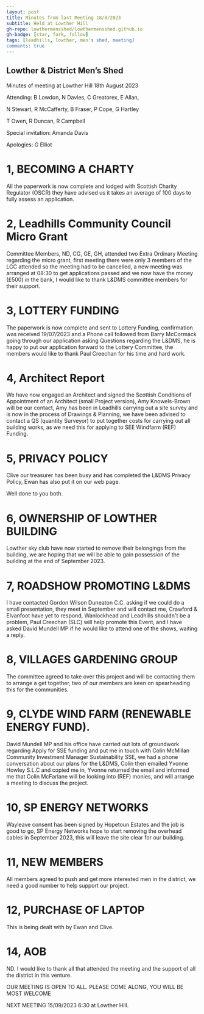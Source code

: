```yaml
---
layout: post
title: Minutes from last Meeting 18/8/2023
subtitle: Held at Lowther Hill
gh-repo: lowthermensshed/lowthermensshed.github.io
gh-badge: [star, fork, follow]
tags: [leadhills, lowther, men's shed, meeting]
comments: true
---
```

## Lowther & District Men’s Shed 

Minutes of meeting at Lowther Hill 18th August 2023 

Attending: B Lowdon, N Davies, C Greatorex, E Allan, 

N Stewart, R McCafferty, B Fraser, P Cope, G Hartley 

T Owen, R Duncan, R Campbell  

Special invitation: Amanda Davis 

Apologies: G Elliot 

# 1, BECOMING A CHARTY 

All the paperwork is now complete and lodged with Scottish Charity Regulator (OSCR) they have advised us it takes an average of 100 days to fully assess an application. 

# 2, Leadhills Community Council Micro Grant 

Committee Members, ND, CG, GE, GH, attended two Extra Ordinary Meeting regarding the micro grant, first meeting there were only 3 members of the LCC attended so the meeting had to be cancelled, a new meeting was arranged at 08:30 to get applications passed and we now have the money (£500) in the bank, I would like to thank L&DMS committee members for their support. 

# 3, LOTTERY FUNDING 

The paperwork is now complete and sent to Lottery Funding, confirmation was received 19/07/2023 and a Phone call followed from Barry McCormack going through our application asking Questions regarding the L&DMS, he is happy to put our application forward to the Lottery Committee, the members would like to thank Paul Creechan for his time and hard work. 

# 4, Architect Report 

We have now engaged an Architect and signed the Scottish Conditions of Appointment of an Architect (small Project version), Amy Knowels-Brown will be our contact, Amy has been in Leadhills carrying out a site survey and is now in the process of Drawings & Planning, we have been advised to contact a QS (quantity Surveyor) to put together costs for carrying out all building works, as we need this for applying to SEE Windfarm (REF) Funding. 

# 5, PRIVACY POLICY 

Clive our treasurer has been busy and has completed the L&DMS Privacy Policy, Ewan has also put it on our web page. 

Well done to you both. 

# 6, OWNERSHIP OF LOWTHER BUILDING 

Lowther sky club have now started to remove their belongings from the building, we are hoping that we will be able to gain possession of the building at the end of September 2023. 

# 7, ROADSHOW PROMOTING L&DMS 

I have contacted Gordon Wilson Duneaton C.C. asking if we could do a small presentation, they meet in September and will contact me, Crawford & Elvanfoot have yet to respond, Wanlockhead and Leadhills shouldn't be a problem, Paul Creechan (SLC) will help promote this Event, and I have asked David Mundell MP if he would like to attend one of the shows, waiting a reply. 

# 8, VILLAGES GARDENING GROUP 

The committee agreed to take over this project and will be contacting them to arrange a get together, two of our members are keen on spearheading this for the communities. 

# 9, CLYDE WIND FARM (RENEWABLE ENERGY FUND). 

David Mundell MP and his office have carried out lots of groundwork regarding Apply for SSE funding and put me in touch with Colin McMillan Community Investment Manager Sustainability SSE, we had a phone conversation about our plans for the L&DMS, Colin then emailed Yvonne Howley S.L.C and copied me in, Yvonne returned the email and informed me that Colin McFarlane will be looking into (REF) monies, and will arrange a meeting to discuss the project. 

# 10, SP ENERGY NETWORKS 

Wayleave consent has been signed by Hopetoun Estates and the job is good to go, SP Energy Networks hope to start removing the overhead cables in September 2023, this will leave the site clear for our building. 

# 11, NEW MEMBERS 

All members agreed to push and get more interested men in the district, we need a good number to help support our project. 

# 12, PURCHASE OF LAPTOP 

This is being dealt with by Ewan and Clive. 

# 14, AOB 

ND. I would like to thank all that attended the meeting and the support of all the district in this venture. 

OUR MEETING IS OPEN TO ALL. PLEASE COME ALONG, YOU WILL BE MOST WELCOME  

NEXT MEETING 15/09/2023 6:30 at Lowther Hill.